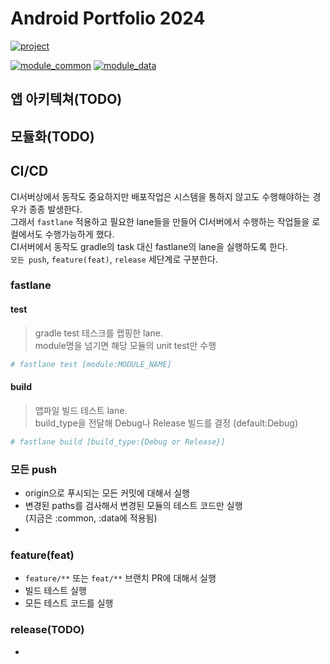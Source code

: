 # Android Portfolio 2024
[![project](https://github.com/cgpathos/android-portfolio-2024/actions/workflows/project.yml/badge.svg?event=push)](https://github.com/cgpathos/android-portfolio-2024/actions/workflows/project.yml)

[![module_common](https://github.com/cgpathos/android-portfolio-2024/actions/workflows/module_common.yml/badge.svg?event=push)](https://github.com/cgpathos/android-portfolio-2024/actions/workflows/module_common.yml)
[![module_data](https://github.com/cgpathos/android-portfolio-2024/actions/workflows/module_data.yml/badge.svg?event=push)](https://github.com/cgpathos/android-portfolio-2024/actions/workflows/module_data.yml)

## 앱 아키텍쳐(TODO)

## 모듈화(TODO)

## CI/CD
CI서버상에서 동작도 중요하지만 배포작업은 시스템을 통하지 않고도 수행해야하는 경우가 종종 발생한다.  
그래서 `fastlane` 적용하고 필요한 lane들을 만들어 CI서버에서 수행하는 작업들을 로컬에서도 수행가능하게 했다.  
CI서버에서 동작도 gradle의 task 대신 fastlane의 lane을 실행하도록 한다.  
`모든 push`, `feature(feat)`, `release` 세단계로 구분한다.

### fastlane

#### test
> gradle test 테스크를 랩핑한 lane.  
> module명을 넘기면 해당 모듈의 unit test만 수행

```zsh
# fastlane test [module:MODULE_NAME]
```

#### build
> 앱파일 빌드 테스트 lane.  
> build_type을 전달해 Debug나 Release 빌드를 결정 (default:Debug)

```zsh
# fastlane build [build_type:{Debug or Release}]
```


### 모든 push
* origin으로 푸시되는 모든 커밋에 대해서 실행
* 변경된 paths를 검사해서 변경된 모듈의 테스트 코드만 실행  
  (지금은 :common, :data에 적용됨)   
* 

### feature(feat) 
* `feature/**` 또는 `feat/**` 브랜치 PR에 대해서 실행
* 빌드 테스트 실행
* 모든 테스트 코드를 실행

### release(TODO)
* 
